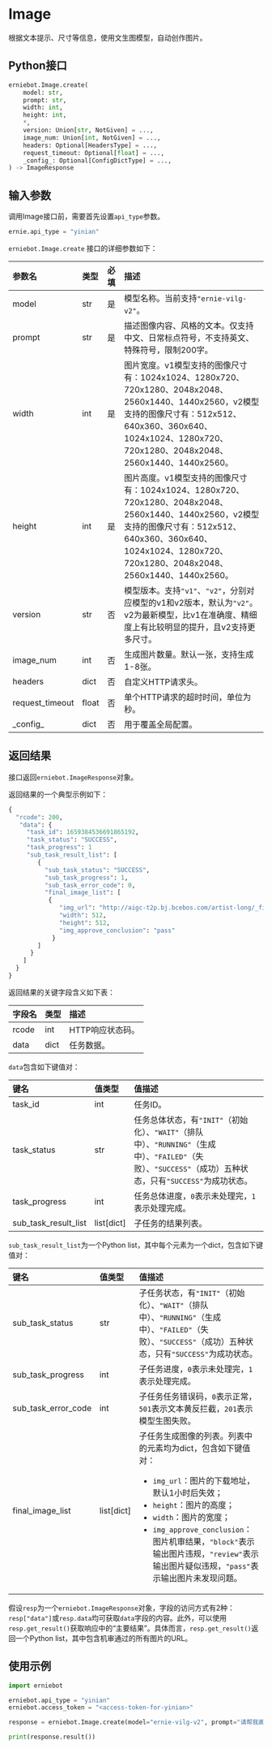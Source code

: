 # Image

根据文本提示、尺寸等信息，使用文生图模型，自动创作图片。

## Python接口

```{.py .copy}
erniebot.Image.create(
    model: str,
    prompt: str,
    width: int,
    height: int,
    *,
    version: Union[str, NotGiven] = ...,
    image_num: Union[int, NotGiven] = ...,
    headers: Optional[HeadersType] = ...,
    request_timeout: Optional[float] = ...,
    _config_: Optional[ConfigDictType] = ...,
) -> ImageResponse
```

## 输入参数

调用Image接口前，需要首先设置`api_type`参数。

```{.py .copy}
ernie.api_type = "yinian"
```

`erniebot.Image.create` 接口的详细参数如下：

| 参数名 | 类型 | 必填 | 描述 |
| :--- | :--- | :--- | :--- |
| model | str | 是 | 模型名称。当前支持`"ernie-vilg-v2"`。 |
| prompt | str | 是 | 描述图像内容、风格的文本。仅支持中文、日常标点符号，不支持英文、特殊符号，限制200字。 |
| width | int | 是 | 图片宽度。v1模型支持的图像尺寸有：1024x1024、1280x720、720x1280、2048x2048、2560x1440、1440x2560，v2模型支持的图像尺寸有：512x512、640x360、360x640、1024x1024、1280x720、720x1280、2048x2048、2560x1440、1440x2560。 |
| height | int | 是 | 图片高度。v1模型支持的图像尺寸有：1024x1024、1280x720、720x1280、2048x2048、2560x1440、1440x2560，v2模型支持的图像尺寸有：512x512、640x360、360x640、1024x1024、1280x720、720x1280、2048x2048、2560x1440、1440x2560。 |
| version | str | 否 | 模型版本。支持`"v1"`、`"v2"`，分别对应模型的v1和v2版本，默认为`"v2"`。v2为最新模型，比v1在准确度、精细度上有比较明显的提升，且v2支持更多尺寸。 |
| image_num | int | 否 | 生成图片数量。默认一张，支持生成1-8张。 |
| headers | dict | 否 | 自定义HTTP请求头。 |
| request_timeout | float | 否 | 单个HTTP请求的超时时间，单位为秒。 |
| \_config\_ | dict | 否 | 用于覆盖全局配置。 |

## 返回结果

接口返回`erniebot.ImageResponse`对象。

返回结果的一个典型示例如下：

```{.py .no-copy}
{
  "rcode": 200,
   "data": {
     "task_id": 1659384536691865192,
     "task_status": "SUCCESS",
     "task_progress": 1
     "sub_task_result_list": [
        {
          "sub_task_status": "SUCCESS",
          "sub_task_progress": 1,
          "sub_task_error_code": 0,
          "final_image_list": [
           {  
              "img_url": "http://aigc-t2p.bj.bcebos.com/artist-long/_final.png?02d252c87b91ed3b2f6327db0",
              "width": 512,
              "height": 512,
              "img_approve_conclusion": "pass"
            }
        ]
      }
    ]
  }
}
```

返回结果的关键字段含义如下表：

| 字段名 | 类型 | 描述 |
| :--- | :--- | :--- |
| rcode | int | HTTP响应状态码。 |
| data | dict | 任务数据。 |

`data`包含如下键值对：

| 键名 | 值类型 | 值描述 |
| :--- | :--- | :--- |
| task_id | int | 任务ID。 |
| task_status | str | 任务总体状态，有`"INIT"`（初始化）、`"WAIT"`（排队中）、`"RUNNING"`（生成中）、`"FAILED"`（失败）、`"SUCCESS"`（成功）五种状态，只有`"SUCCESS"`为成功状态。 |
| task_progress | int | 任务总体进度，`0`表示未处理完，`1`表示处理完成。 |
| sub_task_result_list | list[dict] | 子任务的结果列表。 |

`sub_task_result_list`为一个Python list，其中每个元素为一个dict，包含如下键值对：

| 键名 | 值类型 | 值描述 |
| :--- | :--- | :--- |
| sub_task_status | str | 子任务状态，有`"INIT"`（初始化）、`"WAIT"`（排队中）、`"RUNNING"`（生成中）、`"FAILED"`（失败）、`"SUCCESS"`（成功）五种状态，只有`"SUCCESS"`为成功状态。 |
| sub_task_progress | int | 子任务进度，`0`表示未处理完，`1`表示处理完成。 |
| sub_task_error_code | int | 子任务任务错误码，`0`表示正常，`501`表示文本黄反拦截，`201`表示模型生图失败。 |
| final_image_list | list[dict] | 子任务生成图像的列表。列表中的元素均为dict，包含如下键值对：<ul><li><code>img_url</code>：图片的下载地址，默认1小时后失效；</li><li><code>height</code>：图片的高度；</li><li><code>width</code>：图片的宽度；</li><li><code>img_approve_conclusion</code>：图片机审结果，<code>"block"</code>表示输出图片违规，<code>"review"</code>表示输出图片疑似违规，<code>"pass"</code>表示输出图片未发现问题。</li></ul> |

假设`resp`为一个`erniebot.ImageResponse`对象，字段的访问方式有2种：`resp["data"]`或`resp.data`均可获取`data`字段的内容。此外，可以使用`resp.get_result()`获取响应中的“主要结果”。具体而言，`resp.get_result()`返回一个Python list，其中包含机审通过的所有图片的URL。

## 使用示例

```{.py .copy}
import erniebot

erniebot.api_type = "yinian"
erniebot.access_token = "<access-token-for-yinian>"

response = erniebot.Image.create(model="ernie-vilg-v2", prompt="请帮我画一只可爱的大猫咪", width=512, height=512, version="v2", image_num=1)

print(response.result())
```
